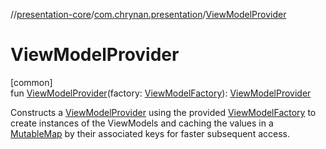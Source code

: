 //[presentation-core](../../index.md)/[com.chrynan.presentation](index.md)/[ViewModelProvider](-view-model-provider.md)

# ViewModelProvider

[common]\
fun [ViewModelProvider](-view-model-provider.md)(factory: [ViewModelFactory](-view-model-factory/index.md)): [ViewModelProvider](-view-model-provider/index.md)

Constructs a [ViewModelProvider](-view-model-provider/index.md) using the provided [ViewModelFactory](-view-model-factory/index.md) to create instances of the ViewModels and caching the values in a [MutableMap](https://kotlinlang.org/api/latest/jvm/stdlib/kotlin.collections/-mutable-map/index.html) by their associated keys for faster subsequent access.
